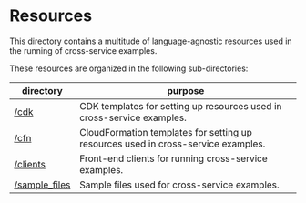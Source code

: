 # Resources
This directory contains a multitude of language-agnostic resources used in the running of cross-service examples.

These resources are organized in the following sub-directories:

|directory                               |purpose                                                                          |
|----------------------------------------|---------------------------------------------------------------------------------|
|[/cdk](/resources/cdk)                  |CDK templates for setting up resources used in cross-service examples.           |
|[/cfn](/resources/cfn)                  |CloudFormation templates for setting up resources used in cross-service examples.|
|[/clients](/resources/clients)          |Front-end clients for running cross-service examples.                            |
|[/sample_files](/resources/sample_files)|Sample files used for cross-service examples.     